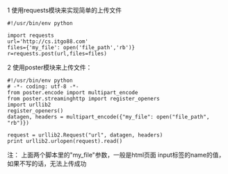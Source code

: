 1  使用requests模块来实现简单的上传文件
```
#!/usr/bin/env python

import requests
url='http://cs.itgo88.com'
files={'my_file': open('file_path','rb')}
r=requests.post(url,files=files)
```
2  使用poster模块来上传文件：
```
#!/usr/bin/env python
# -*- coding: utf-8 -*-
from poster.encode import multipart_encode
from poster.streaminghttp import register_openers
import urllib2
register_openers()
datagen, headers = multipart_encode({"my_file": open("file_path", "rb")})

request = urllib2.Request("url", datagen, headers)
print urllib2.urlopen(request).read()
```

注：
上面两个脚本里的"my_file"参数，一般是html页面 input标签的name的值，如果不写的话，无法上传成功

